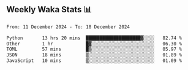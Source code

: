 ## Weekly Waka Stats 📊
<!--START_SECTION:waka-->

```txt
From: 11 December 2024 - To: 18 December 2024

Python       13 hrs 20 mins  ████████████████████▓░░░░   82.74 %
Other        1 hr            █▓░░░░░░░░░░░░░░░░░░░░░░░   06.30 %
TOML         57 mins         █▒░░░░░░░░░░░░░░░░░░░░░░░   05.97 %
JSON         18 mins         ▒░░░░░░░░░░░░░░░░░░░░░░░░   01.89 %
JavaScript   10 mins         ▒░░░░░░░░░░░░░░░░░░░░░░░░   01.09 %
```

<!--END_SECTION:waka-->

<!--

Here are some ideas to get you started:

- 🔭 I’m currently working on (way to add branches committed on)
- 🌱 I’m currently learning Web Frameworks and Machine Learning! (Lisp, JS (react & angular), Python, and __)
- 💬 Ask me about ...
- 📫 How to reach me: 
- 😄 Pronouns: He/Him/His
- ⚡ Fun fact: ...

that-recsys-lab
-->
